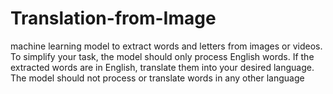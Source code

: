 # Translation-from-Image
 machine learning model to extract words and letters from images or videos. To simplify your task, the model should only process English words. If the extracted words are in English, translate them into your desired language. The model should not process or translate words in any other language

